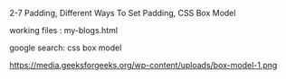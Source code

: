 2-7 Padding, Different Ways To Set Padding, CSS Box Model

working files : my-blogs.html

google search: css box model

https://media.geeksforgeeks.org/wp-content/uploads/box-model-1.png

